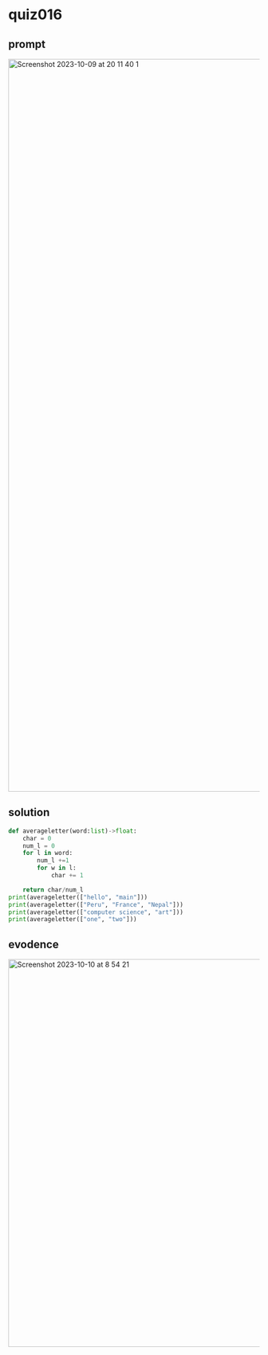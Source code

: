 # quiz016

## prompt
<img width="1470" alt="Screenshot 2023-10-09 at 20 11 40 1" src="https://github.com/ayyyane/unit1-2024/assets/142702159/ca74867a-505c-4328-b8e0-4b22ef70e6fe">

## solution
```.py
def averageletter(word:list)->float:
    char = 0
    num_l = 0
    for l in word:
        num_l +=1
        for w in l:
            char += 1

    return char/num_l
print(averageletter(["hello", "main"]))
print(averageletter(["Peru", "France", "Nepal"]))
print(averageletter(["computer science", "art"]))
print(averageletter(["one", "two"]))


```

## evodence
<img width="778" alt="Screenshot 2023-10-10 at 8 54 21" src="https://github.com/ayyyane/unit1-2024/assets/142702159/82b28373-a9f5-4e55-a727-3fb2d2e9c19e">

